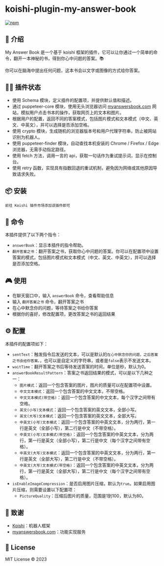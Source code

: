 # koishi-plugin-my-answer-book

[![npm](https://img.shields.io/npm/v/koishi-plugin-my-answer-book?style=flat-square)](https://www.npmjs.com/package/koishi-plugin-my-answer-book)

## 🎈 介绍

My Answer Book 是一个基于 koishi 框架的插件，它可以让你通过一个简单的命令，翻开一本神秘的书，得到你心中问题的答案。📚

你可以在脑海中提出任何问题，这本书会以文字或图像的方式给你答案。

## 👨‍💻 插件状态

- 使用 Schema 模块，定义插件的配置项，并提供默认值和描述。
- 通过 puppeteer-core 模块，使用无头浏览器访问 [myanswersbook.com](https://www.myanswersbook.com/zh-cn.html) 网站，模拟用户点击书本的操作，获取网页上的文本和图片。
- 根据用户的配置，返回不同的答案模式，包括图片模式和文本模式（中文、英文、中英文），并可以选择是否添加空格。
- 使用 crypto 模块，生成随机的浏览器版本号和用户代理字符串，防止被网站识别为机器人。
- 使用 puppeteer-finder 模块，自动查找本机安装的 Chrome / Firefox / Edge 浏览器，无需手动指定路径。
- 使用 fetch 方法，调用一言的 api，获取一句话作为重试提示词，显示在控制台。
- 使用 retry 函数，实现具有指数回退的重试机制，避免因为网络或其他原因导致请求失败。


## 📦 安装

```
前往 Koishi 插件市场添加该插件即可
```

## 📝 命令

本插件提供了以下两个指令：

- `answerBook`：显示本插件的指令帮助。
- `翻开答案之书`：翻开答案之书，获取你心中问题的答案。你可以在配置项中设置答案的模式，包括图片模式和文本模式（中文、英文、中英文），并可以选择是否添加空格。

## 🎮 使用

- 在聊天窗口中，输入 `answerBook` 命令，查看帮助信息
- 输入 `翻开答案之书` 命令，翻开答案之书
- 在心中默念你的问题，等待答案之书给你答案
- 根据你的喜好，修改配置项，更改答案之书的返回结果

## ⚙️ 配置

本插件的配置项如下：

- `sentText`：触发指令后发送的文本，可以是默认的`在心中默念你的问题，之后答案之书会给你答案。`，也可以是自定义的字符串，或者是`false`表示不发送文本。
- `waitTime`：翻开答案之书后等待发送答案的时间，单位是秒，默认为0。
- `answerBookResultPattern`：答案之书返回结果的模式，可以是以下几种之一：
  - `图片模式`：返回一个包含答案的图片，图片的质量可以在配置项中设置。
  - `中文文本模式`：返回一个包含答案的中文文本，不带空格。
  - `中文文本模式(带空格)`：返回一个包含答案的中文文本，每个汉字之间带有空格。
  - `英文(小写)文本模式`：返回一个包含答案的英文文本，全部小写。
  - `英文(大写)文本模式`：返回一个包含答案的英文文本，全部大写。
  - `中英文(小写)文本模式`：返回一个包含答案的中英文文本，分为两行，第一行是英文（全部小写），第二行是中文（不带空格）。
  - `中英文(小写)文本模式(带空格)`：返回一个包含答案的中英文文本，分为两行，第一行是英文（全部小写），第二行是中文（每个汉字之间带有空格）。
  - `中英文(大写)文本模式`：返回一个包含答案的中英文文本，分为两行，第一行是英文（全部大写），第二行是中文（不带空格）。
  - `中英文(大写)文本模式(带空格)`：返回一个包含答案的中英文文本，分为两行，第一行是英文（全部大写），第二行是中文（每个汉字之间带有空格）。
- `isEnableImageCompression`：是否启用图片压缩，默认为`true`。如果启用图片压缩，则需要设置以下配置项：
  - `PictureQuality`：压缩后图片的质量，范围是1到100，默认为80。

## 🙏 致谢

* [Koishi](https://koishi.chat/)：机器人框架
* [myanswersbook.com](https://www.myanswersbook.com/zh-cn.html)：功能实现服务

## 📄 License

MIT License © 2023